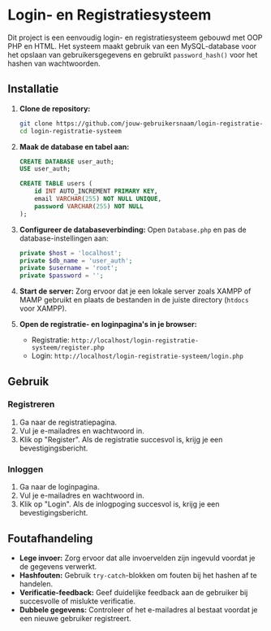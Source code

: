 # Login- en Registratiesysteem

Dit project is een eenvoudig login- en registratiesysteem gebouwd met OOP PHP en HTML. Het systeem maakt gebruik van een MySQL-database voor het opslaan van gebruikersgegevens en gebruikt `password_hash()` voor het hashen van wachtwoorden.

## Installatie

1. **Clone de repository:**
   ```bash
   git clone https://github.com/jouw-gebruikersnaam/login-registratie-systeem.git
   cd login-registratie-systeem
   ```

2. **Maak de database en tabel aan:**
   ```sql
   CREATE DATABASE user_auth;
   USE user_auth;

   CREATE TABLE users (
       id INT AUTO_INCREMENT PRIMARY KEY,
       email VARCHAR(255) NOT NULL UNIQUE,
       password VARCHAR(255) NOT NULL
   );
   ```

3. **Configureer de databaseverbinding:**
   Open `Database.php` en pas de database-instellingen aan:
   ```php
   private $host = 'localhost';
   private $db_name = 'user_auth';
   private $username = 'root';
   private $password = '';
   ```

4. **Start de server:**
   Zorg ervoor dat je een lokale server zoals XAMPP of MAMP gebruikt en plaats de bestanden in de juiste directory (`htdocs` voor XAMPP).

5. **Open de registratie- en loginpagina's in je browser:**
   - Registratie: `http://localhost/login-registratie-systeem/register.php`
   - Login: `http://localhost/login-registratie-systeem/login.php`

## Gebruik

### Registreren

1. Ga naar de registratiepagina.
2. Vul je e-mailadres en wachtwoord in.
3. Klik op "Register". Als de registratie succesvol is, krijg je een bevestigingsbericht.

### Inloggen

1. Ga naar de loginpagina.
2. Vul je e-mailadres en wachtwoord in.
3. Klik op "Login". Als de inlogpoging succesvol is, krijg je een bevestigingsbericht.

## Foutafhandeling

- **Lege invoer:** Zorg ervoor dat alle invoervelden zijn ingevuld voordat je de gegevens verwerkt.
- **Hashfouten:** Gebruik `try-catch`-blokken om fouten bij het hashen af te handelen.
- **Verificatie-feedback:** Geef duidelijke feedback aan de gebruiker bij succesvolle of mislukte verificatie.
- **Dubbele gegevens:** Controleer of het e-mailadres al bestaat voordat je een nieuwe gebruiker registreert.